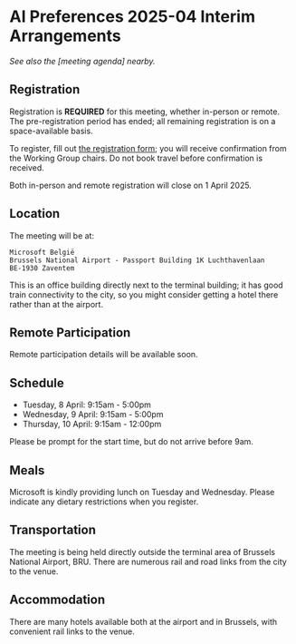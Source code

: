 # AI Preferences 2025-04 Interim Arrangements

_See also the [meeting agenda] nearby._

## Registration

Registration is **REQUIRED** for this meeting, whether in-person or remote. The pre-registration period has ended; all remaining registration is on a space-available basis. 

To register, fill out [the registration form](https://forms.microsoft.com/r/e7tvGjRnDh); you will receive confirmation from the Working Group chairs. Do not book travel before confirmation is received.

Both in-person and remote registration will close on 1 April 2025.

## Location

The meeting will be at:

    Microsoft België
    Brussels National Airport - Passport Building 1K Luchthavenlaan
    BE-1930 Zaventem

This is an office building directly next to the terminal building; it has good train connectivity to the city, so you might consider getting a hotel there rather than at the airport.

## Remote Participation

Remote participation details will be available soon.

## Schedule

* Tuesday, 8 April: 9:15am - 5:00pm
* Wednesday, 9 April: 9:15am - 5:00pm
* Thursday, 10 April: 9:15am - 12:00pm

Please be prompt for the start time, but do not arrive before 9am.

## Meals

Microsoft is kindly providing lunch on Tuesday and Wednesday. Please indicate any dietary restrictions when you register.

## Transportation

The meeting is being held directly outside the terminal area of Brussels National Airport, BRU. There are numerous rail and road links from the city to the venue.

## Accommodation

There are many hotels available both at the airport and in Brussels, with convenient rail links to the venue.
